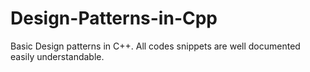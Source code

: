 # Design-Patterns-in-Cpp
Basic Design patterns in C++. All codes snippets are well documented easily understandable.
